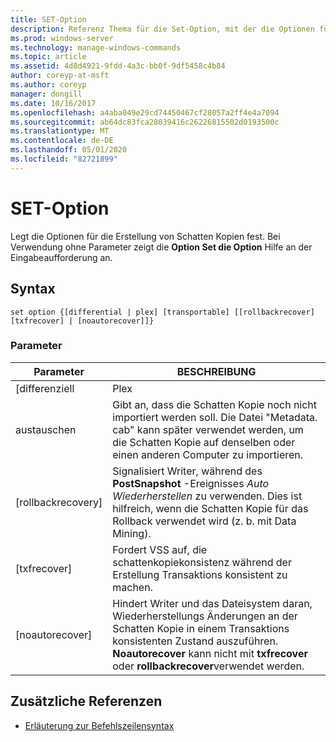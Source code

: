 ```yaml
---
title: SET-Option
description: Referenz Thema für die Set-Option, mit der die Optionen für die Erstellung von Schatten Kopien festgelegt werden.
ms.prod: windows-server
ms.technology: manage-windows-commands
ms.topic: article
ms.assetid: 4d8d4921-9fdd-4a3c-bb0f-9df5458c4b84
author: coreyp-at-msft
ms.author: coreyp
manager: dongill
ms.date: 10/16/2017
ms.openlocfilehash: a4aba049e29cd74450467cf28057a2ff4e4a7094
ms.sourcegitcommit: ab64dc83fca28039416c26226815502d0193500c
ms.translationtype: MT
ms.contentlocale: de-DE
ms.lasthandoff: 05/01/2020
ms.locfileid: "82721899"
---
```

# <a name="set-option"></a>SET-Option

Legt die Optionen für die Erstellung von Schatten Kopien fest. Bei Verwendung ohne Parameter zeigt die **Option Set die Option** Hilfe an der Eingabeaufforderung an.

## <a name="syntax"></a>Syntax

```
set option {[differential | plex] [transportable] [[rollbackrecover] [txfrecover] | [noautorecover]]}
```

### <a name="parameters"></a>Parameter

|     Parameter     |                                                                                                  BESCHREIBUNG                                                                                                  |
|-------------------|---------------------------------------------------------------------------------------------------------------------------------------------------------------------------------------------------------------|
|   [differenziell   |                                                                                                     Plex                                                                                                     |
|  austauschen  |                       Gibt an, dass die Schatten Kopie noch nicht importiert werden soll. Die Datei "Metadata. cab" kann später verwendet werden, um die Schatten Kopie auf denselben oder einen anderen Computer zu importieren.                       |
| [rollbackrecovery] |                     Signalisiert Writer, während des **PostSnapshot** -Ereignisses *Auto Wiederherstellen* zu verwenden. Dies ist hilfreich, wenn die Schatten Kopie für das Rollback verwendet wird (z. b. mit Data Mining).                      |
|   [txfrecover]    |                                                               Fordert VSS auf, die schattenkopiekonsistenz während der Erstellung Transaktions konsistent zu machen.                                                                |
|  [noautorecover]  | Hindert Writer und das Dateisystem daran, Wiederherstellungs Änderungen an der Schatten Kopie in einem Transaktions konsistenten Zustand auszuführen. **Noautorecover** kann nicht mit **txfrecover** oder **rollbackrecover**verwendet werden. |

## <a name="additional-references"></a>Zusätzliche Referenzen

- [Erläuterung zur Befehlszeilensyntax](command-line-syntax-key.md)